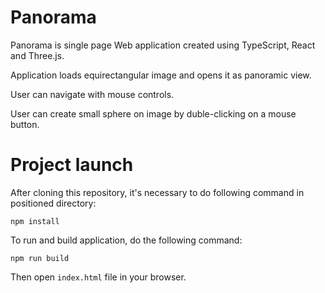 # Panorama

Panorama is single page Web application created using TypeScript, React and Three.js.

Application loads equirectangular image and opens it as panoramic view.

User can navigate with mouse controls.

User can create small sphere on image by duble-clicking on a mouse button.

# Project launch

After cloning this repository, it's necessary to do following command in positioned directory: 

`npm install`

To run and build application, do the following command:

`npm run build`

Then open `index.html` file in your browser.
